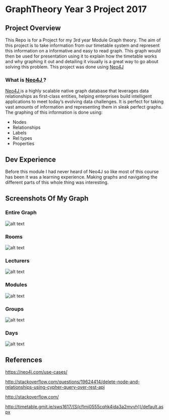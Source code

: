 # GraphTheory Year 3 Project 2017

## Project Overview
This Repo is for a Project for my 3rd year Module Graph theory. The aim of this project is to take information from our timetable system 
and represent this information on a informative and easy to read graph. This graph would then be used for presentation using it to explain how the timetable works
and why graphing it out and detailing it visually is a great way to go about solving this problem.
This project was done using <a href="https://neo4j.com/" style=""> Neo4J </a>
### What is <a href="https://neo4j.com/" style=""> Neo4J </a> ?
<a href="https://neo4j.com/" style=""> Neo4J </a> is a highly scalable native graph database that leverages data relationships as first-class entities, helping enterprises build intelligent applications to meet today’s evolving data challenges. It is perfect for taking vast amounts of information and representing them in sleak perfect graphs.
The graphing of this information is done using:
* Nodes 
* Relationships
* Labels
* Rel types
* Properties

## Dev Experience 
Before this module I had never heard of Neo4J so like most of this course has been it was a learning experience. Making graphs and navigating the different parts of this whole thing was interesting. 

## Screenshots Of My Graph
### Entire Graph
![alt text](http://imgur.com/3DAh3nT.png "Main Graph")
### Rooms
![alt text](http://imgur.com/nrH1xT2.png "Rooms")
### Lecturers
![alt text](http://imgur.com/uSfa01n.png "Lecturers")
### Modules
![alt text](http://imgur.com/2SksXRN.png "Modules")
### Groups
![alt text](http://imgur.com/isQPJpO.png "Groups")
### Days
![alt text](http://imgur.com/XMwfKLu.png "Days")

## References
https://neo4j.com/use-cases/

http://stackoverflow.com/questions/19624414/delete-node-and-relationships-using-cypher-query-over-rest-api

http://stackoverflow.com/

http://timetable.gmit.ie/sws1617/(S(cflmi0555cqhk4ida3a2mvvh))/default.aspx

